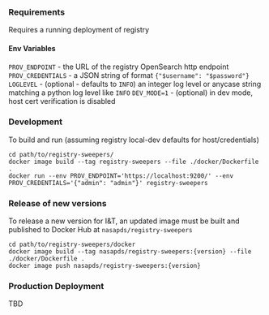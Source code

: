 ### Requirements

Requires a running deployment of registry

#### Env Variables
`PROV_ENDPOINT` - the URL of the registry OpenSearch http endpoint
`PROV_CREDENTIALS` - a JSON string of format `{"$username": "$password"}`
`LOGLEVEL` - (optional - defaults to `INFO`) an integer log level or anycase string matching a python log level like `INFO`
`DEV_MODE=1` - (optional) in dev mode, host cert verification is disabled


### Development

To build and run  (assuming registry local-dev defaults for host/credentials)

    cd path/to/registry-sweepers/
    docker image build --tag registry-sweepers --file ./docker/Dockerfile .
    docker run --env PROV_ENDPOINT='https://localhost:9200/' --env PROV_CREDENTIALS='{"admin": "admin"}' registry-sweepers

### Release of new versions

To release a new version for I&T, an updated image must be built and published to Docker Hub at `nasapds/registry-sweepers`

    cd path/to/registry-sweepers/docker
    docker image build --tag nasapds/registry-sweepers:{version} --file ./docker/Dockerfile .
    docker image push nasapds/registry-sweepers:{version}

### Production Deployment

TBD
